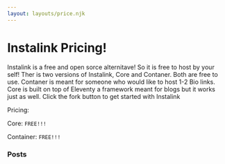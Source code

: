 ```yaml
---
layout: layouts/price.njk
---
```



# Instalink Pricing!

Instalink is a free and open sorce alternitave! So it is free to host by your self! Ther is two versions of Instalink, Core and Contaner. Both are free to use. Contaner is meant for someone who would like to host 1-2 Bio links. Core is built on top of Eleventy a framework meant for blogs but it works just as well. Click the fork button to get started with Instalink 

Pricing:

Core: `FREE!!!` 

Container: `FREE!!!`
### Posts
